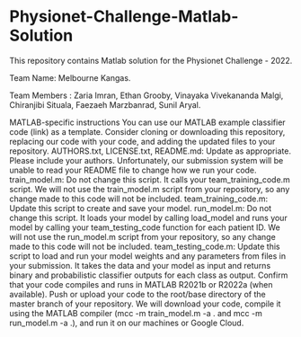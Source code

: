 # Physionet-Challenge-Matlab-Solution

This repository contains Matlab solution for the Physionet Challenge - 2022.


Team Name: Melbourne Kangas.

Team Members : Zaria Imran, Ethan Grooby, Vinayaka Vivekananda Malgi, Chiranjibi Situala, Faezaeh Marzbanrad, Sunil Aryal.
 
MATLAB-specific instructions
You can use our MATLAB example classifier code (link) as a template. Consider cloning or downloading this repository, replacing our code with your code, and adding the updated files to your repository.
AUTHORS.txt, LICENSE.txt, README.md: Update as appropriate. Please include your authors. Unfortunately, our submission system will be unable to read your README file to change how we run your code.
train_model.m: Do not change this script. It calls your team_training_code.m script. We will not use the train_model.m script from your repository, so any change made to this code will not be included.
team_training_code.m: Update this script to create and save your model.
run_model.m: Do not change this script. It loads your model by calling load_model and runs your model by calling your team_testing_code function for each patient ID. We will not use the run_model.m script from your repository, so any change made to this code will not be included.
team_testing_code.m: Update this script to load and run your model weights and any parameters from files in your submission. It takes the data and your model as input and returns binary and probabilistic classifier outputs for each class as output.
Confirm that your code compiles and runs in MATLAB R2021b or R2022a (when available).
Push or upload your code to the root/base directory of the master branch of your repository.
We will download your code, compile it using the MATLAB compiler (mcc -m train_model.m -a . and mcc -m run_model.m -a .), and run it on our machines or Google Cloud.
